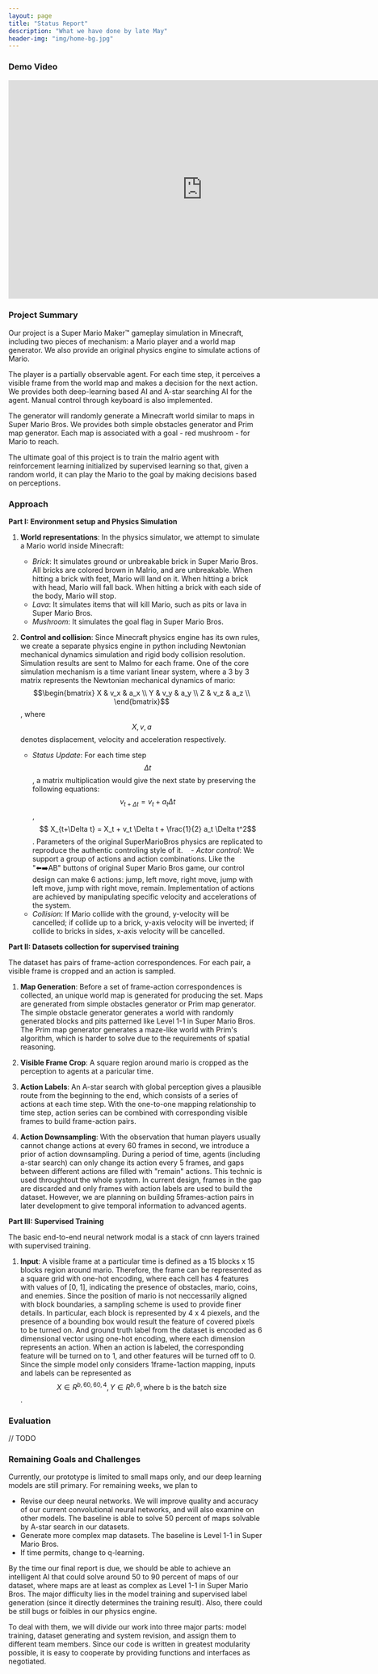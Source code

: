 ```yaml
---
layout: page
title: "Status Report"
description: "What we have done by late May"
header-img: "img/home-bg.jpg"
---
```

### Demo Video

<iframe src="https://www.youtube.com/embed/8IkFP0T3yOA?VQ=HD1080" width="768" height="432" frameborder="0" allowfullscreen></iframe>

### Project Summary

Our project is a Super Mario Maker™ gameplay simulation in Minecraft, including two pieces of mechanism: a Mario player and a world map generator. We also provide an original physics engine to simulate actions of Mario.

The player is a partially observable agent. For each time step, it perceives a visible frame from the world map and makes a decision for the next action. We provides both deep-learning based AI and A-star searching AI for the agent. Manual control through keyboard is also implemented.

The generator will randomly generate a Minecraft world similar to maps in Super Mario Bros. We provides both simple obstacles generator and Prim map generator. Each map is associated with a goal - red mushroom - for Mario to reach.

The ultimate goal of this project is to train the malrio agent with reinforcement learning initialized by supervised learning so that, given a random world, it can play the Mario to the goal by making decisions based on perceptions.

### Approach

__Part I: Environment setup and Physics Simulation__<br>

1. __World representations__: In the physics simulator, we attempt to simulate a Mario world inside Minecraft:

    - _Brick_: It simulates ground or unbreakable brick in Super Mario Bros. All bricks are colored brown in Malrio, and are unbreakable. When hitting a brick with feet, Mario will land on it. When hitting a brick with head, Mario will fall back. When hitting a brick with each side of the body, Mario will stop.
    - _Lava_: It simulates items that will kill Mario, such as pits or lava in Super Mario Bros.
    - _Mushroom_: It simulates the goal flag in Super Mario Bros.

2. __Control and collision__: Since Minecraft physics engine has its own rules, we create a separate physics engine in python including Newtonian mechanical dynamics simulation and rigid body collision resolution. Simulation results are sent to Malmo for each frame. One of the core simulation mechanism is a time variant linear system, where a 3 by 3 matrix represents the Newtonian mechanical dynamics of mario:
$$\begin{bmatrix}
    X & v_x & a_x \\
    Y & v_y & a_y \\
    Z & v_z & a_z \\
\end{bmatrix}$$, where $$X, v, a$$ denotes displacement, velocity and acceleration respectively.

    - _Status Update_:  For each time step $$\Delta t$$, a matrix multiplication would give the next state by preserving the following equations: $$ v_{t+\Delta t} = v_t + a_t \Delta t$$, $$ X_{t+\Delta t} = X_t + v_t \Delta t + \frac{1}{2} a_t \Delta t^2$$. Parameters of the original SuperMarioBros physics are replicated to reproduce the authentic controling style of it.
    - _Actor control_: We support a group of actions and action combinations. Like the "⬅️➡️AB" buttons of original Super Mario Bros game,  our control design can make 6 actions: jump, left move, right move, jump with left move, jump with right move, remain. Implementation of actions are achieved by manipulating specific velocity and accelerations of the system.
    - _Collision_: If Mario collide with the ground, y-velocity will be cancelled; if collide up to a brick, y-axis velocity will be inverted; if collide to bricks in sides, x-axis velocity will be cancelled.

__Part II: Datasets collection for supervised training__<br>

The dataset has pairs of frame-action correspondences. For each pair, a visible frame is cropped and an action is sampled.

1. __Map Generation__: Before a set of frame-action correspondences is collected, an unique world map is generated for producing the set. Maps are generated from simple obstacles generator or Prim map generator. The simple obstacle generator generates a world with randomly generated blocks and pits patterned like Level 1-1 in Super Mario Bros. The Prim map generator generates a maze-like world with Prim's algorithm, which is harder to solve due to the requirements of spatial reasoning.

2. __Visible Frame Crop__: A square region around mario is cropped as the perception to agents at a paricular time.

3. __Action Labels__: An A-star search with global perception gives a plausible route from the beginning to the end, which consists of a series of actions at each time step. With the one-to-one mapping relationship to time step, action series can be combined with corresponding visible frames to build frame-action pairs.

4. __Action Downsampling__: With the observation that human players usually cannot change actions at every 60 frames in second, we introduce a prior of action downsampling. During a period of time, agents (including a-star search) can only change its action every 5 frames, and gaps between different actions are filled with "remain" actions. This technic is used throughtout the whole system. In current design, frames in the gap are discarded and only frames with action labels are used to build the dataset. However, we are planning on building 5frames-action pairs in later development to give temporal information to advanced agents.

__Part III: Supervised Training__<br>

The basic end-to-end neural network modal is a stack of cnn layers trained with supervised training.

1. __Input__: A visible frame at a particular time is defined as a 15 blocks x 15 blocks region around mario. Therefore, the frame can be represented as a square grid with one-hot encoding, where each cell has 4 features with values of [0, 1], indicating the presence of obstacles, mario, coins, and enemies. Since the position of mario is not neccessarily aligned with block boundaries, a sampling scheme is used to provide finer details. In particular, each block is represented by 4 x 4 piexels, and the presence of a bounding box would result the feature of covered pixels to be turned on. And ground truth label from the dataset is encoded as 6 dimensional vector using one-hot encoding, where each dimension represents an action. When an action is labeled, the corresponding feature will be turned on to 1, and other features will be turned off to 0. Since the simple model only considers 1frame-1action mapping, inputs and labels can be represented as $$X \in R^{b,60,60,4}, Y \in R^{b,6}, \text{where b is the batch size}$$.

### Evaluation
// TODO

### Remaining Goals and Challenges
Currently, our prototype is limited to small maps only, and our deep learning models are still primary. For remaining weeks, we plan to

- Revise our deep neural networks. We will improve quality and accuracy of our current convolutional neural networks, and will also examine on other models. The baseline is able to solve 50 percent of maps solvable by A-star search in our datasets.
- Generate more complex map datasets. The baseline is Level 1-1 in Super Mario Bros.
- If time permits, change to q-learning.

By the time our final report is due, we should be able to achieve an intelligent AI that could solve around 50 to 90 percent of maps of our dataset, where maps are at least as complex as Level 1-1 in Super Mario Bros. The major difficulty lies in the model training and supervised label generation (since it directly determines the training result). Also, there could be still bugs or foibles in our physics engine.

To deal with them, we will divide our work into three major parts: model training, dataset generating and system revision, and assign them to different team members. Since our code is written in greatest modularity possible, it is easy to cooperate by providing functions and interfaces as negotiated.
